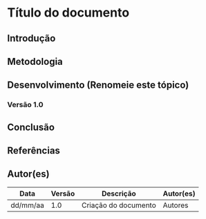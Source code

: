 # Título do documento

## Introdução
<p align = "justify">
<!-- Escreva uma introdução simples e concisa, explicando do que se trata o documento e como ele será usado no projeto (qual o objetivo do documento). -->
</p>

## Metodologia
<p align = "justify">
<!-- Descreva como o documento foi feito, como a técnica foi utilizada no projeto. -->
</p>

## Desenvolvimento (Renomeie este tópico) 
<!-- Mude o título do tópico de desenvolvimento para outros individuais de cada artefato. Adicione quantos subtópicos precisar. -->
### Versão 1.0
<p align = "justify">
<!-- Desenvolva o documento propriamente neste tópico. Para cada mudança relevante ou impactante, crie um novo subtópico com a versão correspondente (Exemplo: Versão 1.0, Versão 1.1, Versão 1.2) -->
</p>

<p align = "justify">
<!-- Escreva aqui a primeira versão do documento. -->
</p>

## Conclusão
<p align = "justify">
<!-- Descreva neste tópico como a aplicação da técnica e a criação do documento foi útil para o projeto. -->
</p>
 
## Referências
<!-- Insira referências relevantes do projeto (com um sinal de '>' antes), se possível priorize por livros e artigos, depois sites, blogs e outros projetos parecidos.
Exemplo:
> Referência
 -->

>

## Autor(es)
<!-- Para cada alteração no documento, lembre-se de descrever as mudanças, a versão, a data e creditar os autores. -->
| Data | Versão | Descrição | Autor(es) |
| -- | -- | -- | -- |
| dd/mm/aa | 1.0 | Criação do documento | Autores | 